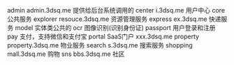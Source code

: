 admin	  admin.3dsq.me  提供给后台系统调用的
center	  i.3dsq.me      用户中心
core      公共服务
explorer  resouce.3dsq.me    资源管理服务
express   ex.3dsq.me         快递服务
model     实体类公共的
ocr       图像识别(识别身份证)
passport  用户登录和注册
pay       支付，支持微信和支付宝
portal    SaaS门户  xxx.3dsq.me
property  property.3dsq.me   物业服务
search    s.3dsq.me       搜索服务
shopping  mall.3dsq.me    购物
sns       bbs.3dsq.me     社区
